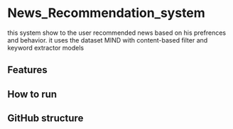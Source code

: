 # News_Recommendation_system

this system show to the user recommended news based on his prefrences and behavior. it uses the dataset MIND with content-based filter and keyword extractor models

## Features


## How to run


## GitHub structure
